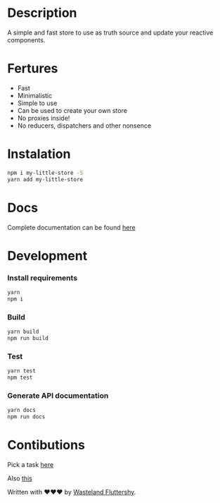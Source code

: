 Description
===
A simple and fast store to use as truth source and update your reactive components.

Fertures
===
* Fast
* Minimalistic
* Simple to use
* Can be used to create your own store
* No proxies inside!
* No reducers, dispatchers and other nonsence

Instalation
===
```bash
npm i my-little-store -S
yarn add my-little-store
```

Docs
===
Complete documentation can be found [here](https://github.com/ingvardm/jstor/blob/master/docs)

Development
===
### Install requirements

```bash
yarn
npm i
```

### Build

```bash
yarn build
npm run build
```

### Test

```bash
yarn test
npm test
```

### Generate API documentation

```bash
yarn docs
npm run docs
```

Contibutions
===

Pick a task [here](https://github.com/ingvardm/jstor/projects)

Also [this](https://git-scm.com/book/en/v2/GitHub-Contributing-to-a-Project)

Written with ❤❤❤ by [Wasteland Fluttershy](https://github.com/ingvardm).